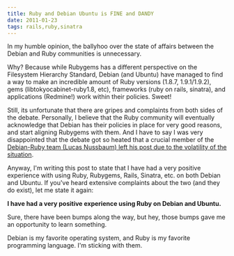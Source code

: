 ```yaml
---
title: Ruby and Debian Ubuntu is FINE and DANDY 
date: 2011-01-23
tags: rails,ruby,sinatra
---
```

In my humble opinion, the ballyhoo over the state of affairs between the Debian and Ruby communities is unnecessary.

Why? Because while Rubygems has a different perspective on the Filesystem Hierarchy Standard, Debian (and Ubuntu) have managed to find a way to make an incredible amount of Ruby versions (1.8.7, 1.9.1/1.9.2), gems (libtokyocabinet-ruby1.8, etc), frameworks (ruby on rails, sinatra), and applications (Redmine!) work within their policies. Sweet!

Still, its unfortunate that there are gripes and complaints from both sides of the debate. Personally, I believe that the Ruby community will eventually acknowledge that Debian has their policies in place for very good reasons, and start aligning Rubygems with them. And I have to say I was very disappointed that the debate got so heated that a crucial member of the [Debian-Ruby team (Lucas Nussbaum) left his post due to the volatility of the situation](http://www.docunext.com/2011/01/lucas-nussbaum-say-it-isnt-so/).

Anyway, I'm writing this post to state that I have had a very positive experience with using Ruby, Rubygems, Rails, Sinatra, etc. on both Debian and Ubuntu. If you've heard extensive complaints about the two (and they do exist), let me state it again:

**I have had a very positive experience using Ruby on Debian and Ubuntu.**

Sure, there have been bumps along the way, but hey, those bumps gave me an opportunity to learn something.

Debian is my favorite operating system, and Ruby is my favorite programming language. I'm sticking with them.

